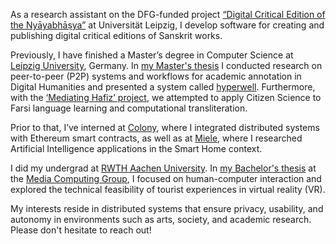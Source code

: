 As a research assistant on the DFG-funded project [“Digital Critical Edition of the Nyāyabhāṣya”](https://www.gko.uni-leipzig.de/indologie-zaw/forschungprojekte/aktuelle-projekte/projekt-digitale-kritische-edition.html) at Universität Leipzig, I develop software for creating and publishing digital critical editions of Sanskrit works.

Previously, I have finished a Master’s degree in Computer Science at [Leipzig University](https://www.uni-leipzig.de/), Germany. In [my Master's thesis](/hyperwell) I conducted research on peer-to-peer (P2P) systems and workflows for academic annotation in Digital Humanities and presented a system called [hyperwell](https://hyperwell.org/). Furthermore, with the [‘Mediating Hafiz’ project](/mediating-hafiz), we attempted to apply Citizen Science to Farsi language learning and computational transliteration.

Prior to that, I’ve interned at [Colony](https://colony.io/), where I integrated distributed systems with Ethereum smart contracts, as well as at [Miele](https://www.miele.de/), where I researched Artificial Intelligence applications in the Smart Home context.

I did my undergrad at [RWTH Aachen University](https://www.rwth-aachen.de/). In [my Bachelor's thesis](https://hci.rwth-aachen.de/kassel) at the [Media Computing Group](https://hci.rwth-aachen.de/), I focused on human-computer interaction and explored the technical feasibility of tourist experiences in virtual reality (VR).

My interests reside in distributed systems that ensure privacy, usability, and autonomy in environments such as arts, society, and academic research. Please don't hesitate to reach out!
